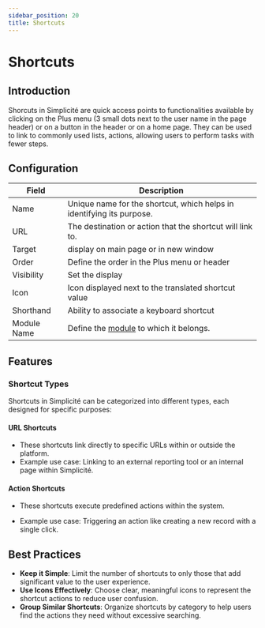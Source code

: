 ```yaml
---
sidebar_position: 20
title: Shortcuts
---
```


# Shortcuts

## Introduction 

Shorcuts in Simplicité are quick access points to functionalities available by clicking on the Plus menu (3 small dots next to the user name in the page header) or on a button in the header or on a home page. They can be used to link to commonly used lists, actions, allowing users to perform tasks with fewer steps.  

## Configuration

| Field | Description |
| ----- | ----------- |
| Name | Unique name for the shortcut, which helps in identifying its purpose. |
| URL | The destination or action that the shortcut will link to. |
| Target | display on main page or in new window |
| Order | Define the order in the Plus menu or header |
| Visibility| Set the display |
| Icon | Icon displayed next to the translated shortcut value |
| Shorthand | Ability to associate a keyboard shortcut |
| Module Name | Define the [module](/docs/platform/project/module) to which it belongs. |


## Features 

### Shortcut Types
Shortcuts in Simplicité can be categorized into different types, each designed for specific purposes:

#### URL Shortcuts

- These shortcuts link directly to specific URLs within or outside the platform. 
- Example use case: Linking to an external reporting tool or an internal page within Simplicité.

#### Action Shortcuts

 - These shortcuts execute predefined actions within the system.   

- Example use case: Triggering an action like creating a new record with a single click.
 

## Best Practices

- **Keep it Simple**: Limit the number of shortcuts to only those that add significant value to the user experience.
- **Use Icons Effectively**: Choose clear, meaningful icons to represent the shortcut actions to reduce user confusion.
- **Group Similar Shortcuts**: Organize shortcuts by category to help users find the actions they need without excessive searching.

